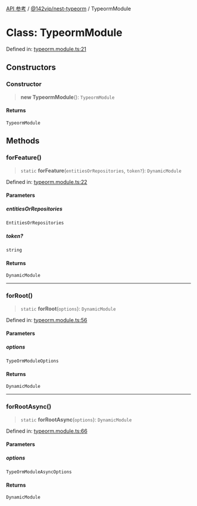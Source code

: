 [API 参考](../wiki/Home) / [@142vip/nest-typeorm](../wiki/@142vip.nest-typeorm) / TypeormModule

# Class: TypeormModule

Defined in: [typeorm.module.ts:21](https://github.com/142vip/core-x/blob/15d5bc9ef4bece78c0e60bdf074a2d245f625100/packages/nest-typeorm/src/core/typeorm.module.ts#L21)

## Constructors

### Constructor

> **new TypeormModule**(): `TypeormModule`

#### Returns

`TypeormModule`

## Methods

### forFeature()

> `static` **forFeature**(`entitiesOrRepositories`, `token?`): `DynamicModule`

Defined in: [typeorm.module.ts:22](https://github.com/142vip/core-x/blob/15d5bc9ef4bece78c0e60bdf074a2d245f625100/packages/nest-typeorm/src/core/typeorm.module.ts#L22)

#### Parameters

##### entitiesOrRepositories

`EntitiesOrRepositories`

##### token?

`string`

#### Returns

`DynamicModule`

***

### forRoot()

> `static` **forRoot**(`options`): `DynamicModule`

Defined in: [typeorm.module.ts:56](https://github.com/142vip/core-x/blob/15d5bc9ef4bece78c0e60bdf074a2d245f625100/packages/nest-typeorm/src/core/typeorm.module.ts#L56)

#### Parameters

##### options

`TypeOrmModuleOptions`

#### Returns

`DynamicModule`

***

### forRootAsync()

> `static` **forRootAsync**(`options`): `DynamicModule`

Defined in: [typeorm.module.ts:66](https://github.com/142vip/core-x/blob/15d5bc9ef4bece78c0e60bdf074a2d245f625100/packages/nest-typeorm/src/core/typeorm.module.ts#L66)

#### Parameters

##### options

`TypeOrmModuleAsyncOptions`

#### Returns

`DynamicModule`
